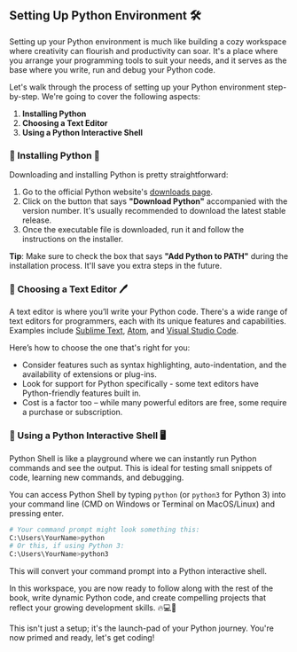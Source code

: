 ## Setting Up Python Environment 🛠️

Setting up your Python environment is much like building a cozy workspace where creativity can flourish and productivity can soar. It's a place where you arrange your programming tools to suit your needs, and it serves as the base where you write, run and debug your Python code.

Let's walk through the process of setting up your Python environment step-by-step. We're going to cover the following aspects:

1. **Installing Python**
2. **Choosing a Text Editor**
3. **Using a Python Interactive Shell**

### 🔧 Installing Python 💾

Downloading and installing Python is pretty straightforward:

1. Go to the official Python website's [downloads page](https://www.python.org/downloads/).
2. Click on the button that says **"Download Python"** accompanied with the version number. It's usually recommended to download the latest stable release.
3. Once the executable file is downloaded, run it and follow the instructions on the installer.

**Tip**: Make sure to check the box that says **"Add Python to PATH"** during the installation process. It'll save you extra steps in the future.

### 📝 Choosing a Text Editor 🖊️

A text editor is where you’ll write your Python code. There's a wide range of text editors for programmers, each with its unique features and capabilities. Examples include [Sublime Text](https://www.sublimetext.com/), [Atom](https://atom.io/), and [Visual Studio Code](https://code.visualstudio.com/). 

Here’s how to choose the one that's right for you:

- Consider features such as syntax highlighting, auto-indentation, and the availability of extensions or plug-ins.
- Look for support for Python specifically - some text editors have Python-friendly features built in.
- Cost is a factor too – while many powerful editors are free, some require a purchase or subscription.

### 🐚 Using a Python Interactive Shell 🖥️

Python Shell is like a playground where we can instantly run Python commands and see the output. This is ideal for testing small snippets of code, learning new commands, and debugging.

You can access Python Shell by typing `python` (or `python3` for Python 3) into your command line (CMD on Windows or Terminal on MacOS/Linux) and pressing enter.

```python
# Your command prompt might look something this:
C:\Users\YourName>python
# Or this, if using Python 3:
C:\Users\YourName>python3
```
This will convert your command prompt into a Python interactive shell.

In this workspace, you are now ready to follow along with the rest of the book, write dynamic Python code, and create compelling projects that reflect your growing development skills. 🔥💻🐍

This isn't just a setup; it's the launch-pad of your Python journey. You're now primed and ready, let's get coding!